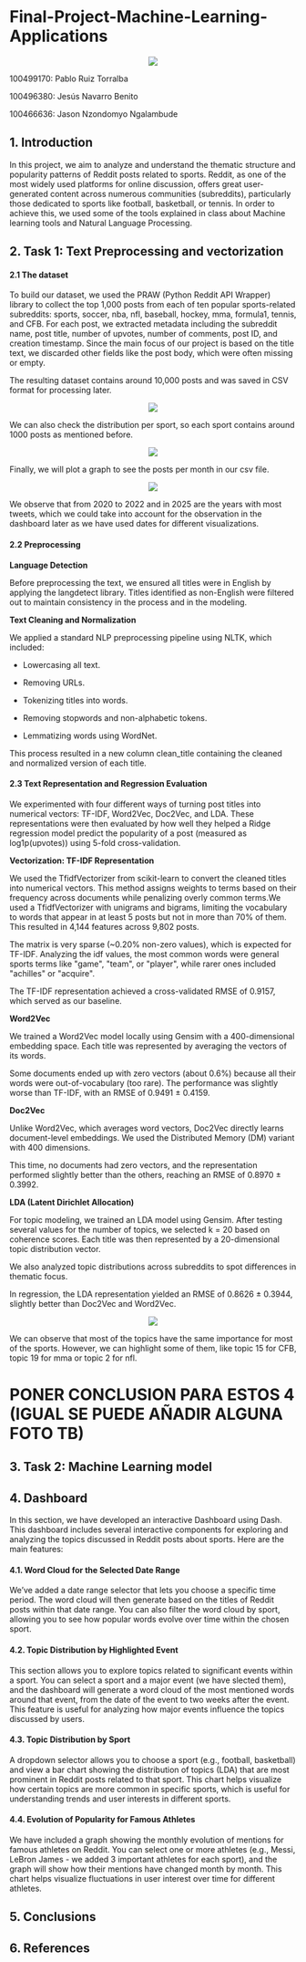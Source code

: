 # Final-Project-Machine-Learning-Applications


<p align="center">
  <img src="images/logo_uc3m.png">
</p>



100499170: Pablo Ruiz Torralba

100496380: Jesús Navarro Benito 

100466636: Jason Nzondomyo Ngalambude


## 1. Introduction

In this project, we aim to analyze and understand the thematic structure and popularity patterns of Reddit posts related to sports. Reddit, as one of the most widely used platforms for online discussion, offers great user-generated content across numerous communities (subreddits), particularly those dedicated to sports like football, basketball, or tennis. In order to achieve this, we used some of the tools explained in class about Machine learning tools and Natural Language Processing.

## 2. Task 1: Text Preprocessing and vectorization

#### 2.1 The dataset
To build our dataset, we used the PRAW (Python Reddit API Wrapper) library to collect the top 1,000 posts from each of ten popular sports-related subreddits: sports, soccer, nba, nfl, baseball, hockey, mma, formula1, tennis, and CFB. For each post, we extracted metadata including the subreddit name, post title, number of upvotes, number of comments, post ID, and creation timestamp. Since the main focus of our project is based on the title text, we discarded other fields like the post body, which were often missing or empty.

The resulting dataset contains around 10,000 posts and was saved in CSV format for processing later.

<p align="center">
  <img src="images/csv_head.png">
</p>

We can also check the distribution per sport, so each sport contains around 1000 posts as mentioned before.
<p align="center">
  <img src="images/posts_p_subreddit.png">
</p>

Finally, we will plot a graph to see the posts per month in our csv file.

<p align="center">
  <img src="images/posts_p_month.png">
</p>


We observe that from 2020 to 2022 and in 2025 are the years with most tweets, which we could take into account for the observation in the dashboard later as we have used dates for different visualizations.

#### 2.2 Preprocessing

**Language Detection**

Before preprocessing the text, we ensured all titles were in English by applying the langdetect library. Titles identified as non-English were filtered out to maintain consistency in the process and in the modeling.

**Text Cleaning and Normalization**

We applied a standard NLP preprocessing pipeline using NLTK, which included:

- Lowercasing all text.

- Removing URLs.

- Tokenizing titles into words.

- Removing stopwords and non-alphabetic tokens.

- Lemmatizing words using WordNet.

This process resulted in a new column clean_title containing the cleaned and normalized version of each title.



#### 2.3 Text Representation and Regression Evaluation

We experimented with four different ways of turning post titles into numerical vectors: TF-IDF, Word2Vec, Doc2Vec, and LDA. These representations were then evaluated by how well they helped a Ridge regression model predict the popularity of a post (measured as log1p(upvotes)) using 5-fold cross-validation.

**Vectorization: TF-IDF Representation**

We used the TfidfVectorizer from scikit-learn to convert the cleaned titles into numerical vectors. This method assigns weights to terms based on their frequency across documents while penalizing overly common terms.We used a TfidfVectorizer with unigrams and bigrams, limiting the vocabulary to words that appear in at least 5 posts but not in more than 70% of them. This resulted in 4,144 features across 9,802 posts.

The matrix is very sparse (~0.20% non-zero values), which is expected for TF-IDF. Analyzing the idf values, the most common words were general sports terms like "game", "team", or "player", while rarer ones included "achilles" or "acquire".

The TF-IDF representation achieved a cross-validated RMSE of 0.9157, which served as our baseline.


**Word2Vec**

We trained a Word2Vec model locally using Gensim with a 400-dimensional embedding space. Each title was represented by averaging the vectors of its words.

Some documents ended up with zero vectors (about 0.6%) because all their words were out-of-vocabulary (too rare). The performance was slightly worse than TF-IDF, with an RMSE of 0.9491 ± 0.4159.


**Doc2Vec**

Unlike Word2Vec, which averages word vectors, Doc2Vec directly learns document-level embeddings. We used the Distributed Memory (DM) variant with 400 dimensions.

This time, no documents had zero vectors, and the representation performed slightly better than the others, reaching an RMSE of 0.8970 ± 0.3992.


**LDA (Latent Dirichlet Allocation)**

For topic modeling, we trained an LDA model using Gensim. After testing several values for the number of topics, we selected k = 20 based on coherence scores. Each title was then represented by a 20-dimensional topic distribution vector.

We also analyzed topic distributions across subreddits to spot differences in thematic focus.

In regression, the LDA representation yielded an RMSE of 0.8626 ± 0.3944, slightly better than Doc2Vec and Word2Vec.

<p align="center">
  <img src="images/lda_graph.png">
</p>

We can observe that most of the topics have the same importance for most of the sports. However, we can highlight some of them, like topic 15 for CFB, topic 19 for mma or topic 2 for nfl.


# PONER CONCLUSION PARA ESTOS 4 (IGUAL SE PUEDE AÑADIR ALGUNA FOTO TB)

## 3. Task 2:  Machine Learning model


## 4. Dashboard

In this section, we have developed an interactive Dashboard using Dash. This dashboard includes several interactive components for exploring and analyzing the topics discussed in Reddit posts about sports. Here are the main features:

#### 4.1. Word Cloud for the Selected Date Range
We’ve added a date range selector that lets you choose a specific time period. The word cloud will then generate based on the titles of Reddit posts within that date range. You can also filter the word cloud by sport, allowing you to see how popular words evolve over time within the chosen sport.

#### 4.2. Topic Distribution by Highlighted Event
This section allows you to explore topics related to significant events within a sport. You can select a sport and a major event (we have slected them), and the dashboard will generate a word cloud of the most mentioned words around that event, from the date of the event to two weeks after the event. This feature is useful for analyzing how major events influence the topics discussed by users.

#### 4.3. Topic Distribution by Sport
A dropdown selector allows you to choose a sport (e.g., football, basketball) and view a bar chart showing the distribution of topics (LDA) that are most prominent in Reddit posts related to that sport. This chart helps visualize how certain topics are more common in specific sports, which is useful for understanding trends and user interests in different sports.

#### 4.4. Evolution of Popularity for Famous Athletes
We have included a graph showing the monthly evolution of mentions for famous athletes on Reddit. You can select one or more athletes (e.g., Messi, LeBron James - we added 3 important athletes for each sport), and the graph will show how their mentions have changed month by month. This chart helps visualize fluctuations in user interest over time for different athletes. 


## 5. Conclusions


## 6. References
